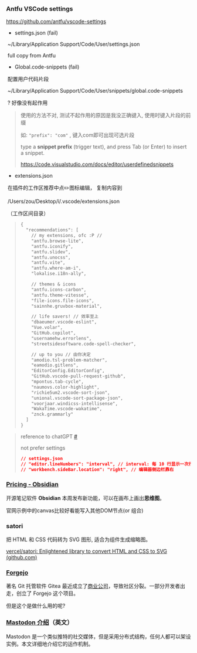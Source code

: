 ### **Antfu VSCode settings**

https://github.com/antfu/vscode-settings



- settings.json (fail)

​	~/Library/Application Support/Code/User/settings.json

​	full copy from Antfu

- Global.code-snippets (fail)

​	配置用户代码片段

​	~/Library/Application Support/Code/User/snippets/global.code-snippets

​	? 好像没有起作用

> 使用的方法不对, 测试不起作用的原因是我没正确键入, 使用时键入片段的前缀
>
> 如: `"prefix": "com"` , 键入com即可出现可选片段
>
> type a **snippet prefix** (trigger text), and press Tab (or Enter) to insert a snippet.
>
> https://code.visualstudio.com/docs/editor/userdefinedsnippets

- extensions.json

​	在插件的工作区推荐中点✏️图标编辑， 复制内容到

​	/Users/zou/Desktop/i/.vscode/extensions.json 

​	（工作区间目录）

> ```diff
> {
>   "recommendations": [
>     // my extensions, ofc :P // 
>     "antfu.browse-lite",
>     "antfu.iconify",
>     "antfu.slidev",
>     "antfu.unocss",
>     "antfu.vite",
>     "antfu.where-am-i",
>     "lokalise.i18n-ally",
> 
>     // themes & icons
>     "antfu.icons-carbon",
>     "antfu.theme-vitesse",
>     "file-icons.file-icons",
>     "sainnhe.gruvbox-material",
> 
>     // life savers! // 效率至上
>     "dbaeumer.vscode-eslint",
>     "Vue.volar",
>     "GitHub.copilot",
>     "usernamehw.errorlens",
>     "streetsidesoftware.code-spell-checker",
> 
>     // up to you // 由你决定
>     "amodio.tsl-problem-matcher",
>     "eamodio.gitlens",
>     "EditorConfig.EditorConfig",
>     "GitHub.vscode-pull-request-github",
>     "mpontus.tab-cycle",
>     "naumovs.color-highlight",
>     "richie5um2.vscode-sort-json",
>     "unional.vscode-sort-package-json",
>     "voorjaar.windicss-intellisense",
>     "WakaTime.vscode-wakatime",
>     "znck.grammarly"
>   ]
> }
> ```
>



> reference to chatGPT [#](../chat.openai/~20221223.md)
>
> not prefer settings
>
> ```json
> // settings.json
> // "editor.lineNumbers": "interval", // interval: 每 10 行显示一次行号
> // "workbench.sideBar.location": "right", // 编辑器侧边栏靠右
> ```
>
> 



### [Pricing - Obsidian](https://obsidian.md/pricing)

开源笔记软件 **Obsidian** 本周发布新功能，可以在画布上画出**思维图**。

官网示例中的canvas比较好看能写入其他DOM节点(or 组合)



### satori

把 HTML 和 CSS 代码转为 SVG 图形, 适合为组件生成缩略图。

[vercel/satori: Enlightened library to convert HTML and CSS to SVG (github.com)](https://github.com/vercel/satori)



### [Forgejo](https://forgejo.org/)

著名 Git 托管软件 Gitea 最近成立了[商业公司](https://blog.gitea.io/2022/10/a-message-from-lunny-on-gitea-ltd.-and-the-gitea-project/)，导致社区分裂。一部分开发者出走，创立了 Forgejo 这个项目。

但是这个是做什么用的呢?



### [Mastodon 介绍](https://wordsmith.social/elilla/a-futuristic-mastodon-introduction-for-2021)（英文）

Mastodon 是一个类似推特的社交媒体，但是采用分布式结构，任何人都可以架设实例。本文详细地介绍它的运作机制。
